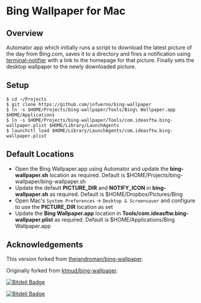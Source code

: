 Bing Wallpaper for Mac
======================

Overview
--------

Automator app which initially runs a script to download the latest picture of the day from Bing.com, saves it to a directory and fires a notification using [terminal-notifier](https://github.com/julienXX/terminal-notifier) with a link to the homepage for that picture. Finally sets the desktop wallpaper to the newly downloaded picture.

Setup
-----

```
$ cd ~/Projects
$ git clone https://github.com/infuerno/bing-wallpaper
$ ln -s $HOME/Projects/bing-wallpaper/Tools/Bing\ Wallpaper.app $HOME/Applications
$ ln -s $HOME/Projects/bing-wallpaper/Tools/com.ideasftw.bing-wallpaper.plist $HOME/Library/LaunchAgents
$ launchctl load $HOME/Library/LaunchAgents/com.ideasftw.bing-wallpaper.plist

```

Default Locations
-----------------

* Open the Bing Wallpaper.app using Automator and update the **bing-wallpaper.sh** location as required. Default is $HOME/Projects/bing-wallpaper/bing-wallpaper.sh
* Update the default **PICTURE_DIR** and **NOTIFY_ICON** in **bing-wallpaper.sh** as required. Default is $HOME/Dropbox/Pictures/Bing
* Open Mac's `System Preferences` -> `Desktop & Screensaver` and configure to use the **PICTURE_DIR** location as set
* Update the **Bing Wallpaper.app** location in **Tools/com.ideasftw.bing-wallpaper.plist** as required. Default is $HOME/Applications/Bing Wallpaper.app

Acknowledgements
----------------

This version forked from [thejandroman/bing-wallpaper](https://github.com/thejandroman/bing-wallpaper).

Originally forked from [ktmud/bing-wallpaper](https://github.com/ktmud/bing-wallpaper).


[![Bitdeli Badge](https://d2weczhvl823v0.cloudfront.net/infuerno/bing-wallpaper/trend.png)](https://bitdeli.com/free "Bitdeli Badge")


[![Bitdeli Badge](https://d2weczhvl823v0.cloudfront.net/infuerno/bing-wallpaper/trend.png)](https://bitdeli.com/free "Bitdeli Badge")

